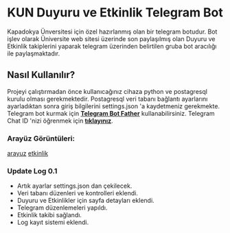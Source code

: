 # KUN Duyuru ve Etkinlik Telegram Bot

Kapadokya Ünversitesi için özel hazırlanmış olan bir telegram botudur. Bot işlev olarak Üniversite web sitesi üzerinde son paylaşılmış olan Duyuru ve Etkinlik takiplerini yaparak telegram üzerinden belirtilen gruba bot aracılığı ile paylaşmaktadır.

## **Nasıl Kullanılır?**
Projeyi çalıştırmadan önce kullanıcağınız cihaza python ve postagresql kurulu olması gerekmektedir. Postagresql veri tabanı bağlantı ayarlarını ayarladıktan sonra giriş bilgilerini settings.json 'a kaydetmeniz gerekmekte. Telegram bot kurmak için **[Telegram Bot Father](https://teknotower.com/10-dakikada-telegram-botu-nasil-olusturulur/)** kullanabilirsiniz. Telegram Chat ID 'nizi öğrenmek için **[tıklayınız](https://www.alphr.com/find-chat-id-telegram/#:~:text=still%20pretty%20nifty%3A-,Go%20to%20https%3A%2F%2Fweb.telegram.org.,are%20actually%20your%20chat%20ID.)**.

### Arayüz Görüntüleri:
[arayuz](https://i.ibb.co/QQ1SRjS/arayuz.png)
[etkinlik](https://i.ibb.co/2KB6Rxs/arayuz.png)

### **Update Log 0.1**

* Artık ayarlar settings.json dan çekilecek.
* Veri tabanı düzenleri ve kontrolleri eklendi.
* Duyuru ve Etkinlikler için sayfa detayları eklendi.
* Telegram düzenlemeleri yapıldı.
* Etkinlik takibi sağlandı.
* Log kayıt sistemi eklendi.
